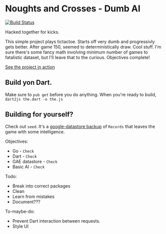 Noughts and Crosses - Dumb AI
=========

[![Build Status](https://travis-ci.org/dmadisetti/noughtscrosses.png)](https://travis-ci.org/dmadisetti/noughtscrosses)

Hacked together for kicks.

This simple project plays tictactoe. Starts off very dumb and progressivly gets better. After game 150, seemed to deterministically draw. Cool stuff. I'm sure there's some fancy math involving minimum number of games to fatalistic dataset, but I'll leave that to the curious. Objectives complete!

[See the project in action](http://nought-crosses.appspot.com/)

Build yon Dart.
---
Make sure to `pub get` before you do anything. When you're ready to build, `dart2js the.dart -o the.js`

Building for yourself?
---
Check out `seed`. It's a [google-datastore backup](https://developers.google.com/appengine/docs/adminconsole/datastoreadmin#restoring_data_to_another_app) of `Records` that leaves the game with some intelligence.

Objectives:

- Go - `Check`
- Dart - `Check`
- GAE datastore - `Check`
- Basic AI - `Check`

Todo:

- Break into correct packages
- Clean
- Learn from mistakes
- Document???

To-maybe-do:

- Prevent Dart interaction between requests.
- Style UI